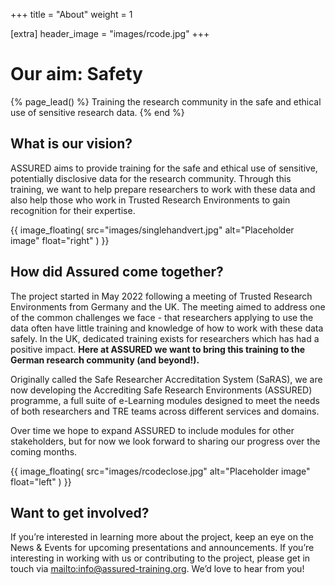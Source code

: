 +++
title = "About"
weight = 1

[extra]
header_image = "images/rcode.jpg"
+++

# Our aim: Safety

{% page_lead() %}
Training the research community in the safe and ethical use of sensitive research data.
{% end %}

## What is our vision?

ASSURED aims to provide training for the safe and ethical use of sensitive, potentially disclosive data for the research community. Through this training, we want to help prepare researchers to work with these data and also help those who work in Trusted Research Environments to gain recognition for their expertise.

{{
  image_floating(
    src="images/singlehandvert.jpg"
    alt="Placeholder image"
    float="right"
  )
}}

## How did Assured come together?

The project started in May 2022 following a meeting of Trusted Research Environments from Germany and the UK. The meeting aimed to address one of the common challenges we face - that researchers applying to use the data often have little training and knowledge of how to work with these data safely. In the UK, dedicated training exists for researchers which has had a positive impact. **Here at ASSURED we want to bring this training to the German research community (and beyond!).**

Originally called the Safe Researcher Accreditation System (SaRAS), we are now developing the Accrediting Safe Research Environments (ASSURED) programme, a full suite of e-Learning modules designed to meet the needs of both researchers and TRE teams across different services and domains.

Over time we hope to expand ASSURED to include modules for other stakeholders, but for now we look forward to sharing our progress over the coming months.

{{
  image_floating(
    src="images/rcodeclose.jpg"
    alt="Placeholder image"
    float="left"
  )
}}

## Want to get involved?

If you’re interested in learning more about the project, keep an eye on the News & Events for upcoming presentations and announcements. If you’re interesting in working with us or contributing to the project, please get in touch via <mailto:info@assured-training.org>. We’d love to hear from you!

